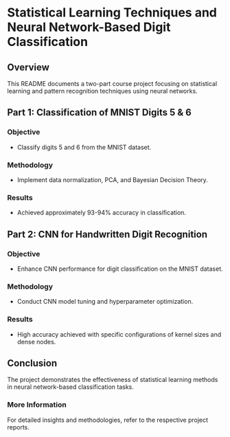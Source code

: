 # Statistical Learning Techniques and Neural Network-Based Digit Classification

## Overview
This README documents a two-part course project focusing on statistical learning and pattern recognition techniques using neural networks.

## Part 1: Classification of MNIST Digits 5 & 6
### Objective
- Classify digits 5 and 6 from the MNIST dataset.
### Methodology
- Implement data normalization, PCA, and Bayesian Decision Theory.
### Results
- Achieved approximately 93-94% accuracy in classification.

## Part 2: CNN for Handwritten Digit Recognition
### Objective
- Enhance CNN performance for digit classification on the MNIST dataset.
### Methodology
- Conduct CNN model tuning and hyperparameter optimization.
### Results
- High accuracy achieved with specific configurations of kernel sizes and dense nodes.

## Conclusion
The project demonstrates the effectiveness of statistical learning methods in neural network-based classification tasks.

### More Information
For detailed insights and methodologies, refer to the respective project reports.
